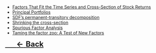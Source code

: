 [](README.md ':include')
- [Factors That Fit the Time Series and Cross-Section of Stock Returns](/papers/RP_PCA.md)
- [Principal Portfolios](/papers/Principal_Portfolios.md)
- [SDF’s permanent-transitory decomposition](/papers/SDF's_decomposition.md)
- [Shrinking the cross-section](/papers/shrinking.md)
- [Spurious Factor Analysis](/papers/Spurious_Factor_Analysis.md)
- [Taming the factor zoo: A Test of New Factors](/papers/Taming_the_factor_zoo.md)

<font size=5>

[$\quad \mathbf{\longleftarrow Back}$](README.md)
</font>